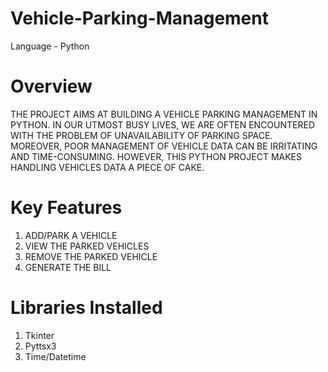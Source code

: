 # Vehicle-Parking-Management
Language - Python
# Overview
THE PROJECT AIMS AT BUILDING A VEHICLE PARKING MANAGEMENT IN PYTHON. IN OUR UTMOST BUSY LIVES, WE ARE OFTEN ENCOUNTERED WITH THE PROBLEM OF UNAVAILABILITY OF PARKING SPACE. MOREOVER, POOR MANAGEMENT OF VEHICLE DATA CAN BE IRRITATING AND TIME-CONSUMING. HOWEVER, THIS PYTHON PROJECT MAKES HANDLING VEHICLES DATA A PIECE OF CAKE.  
# Key Features
1. ADD/PARK A VEHICLE
2. VIEW THE PARKED VEHICLES
3. REMOVE THE PARKED VEHICLE
4. GENERATE THE BILL
# Libraries Installed
1. Tkinter
2. Pyttsx3
3. Time/Datetime

